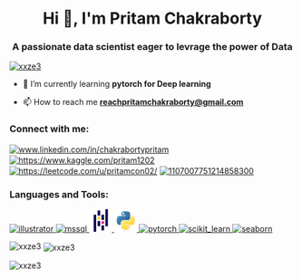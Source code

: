 <h1 align="center">Hi 👋, I'm Pritam Chakraborty</h1>
<h3 align="center">A passionate data scientist eager to levrage the power of Data</h3>

<p align="left"> <a href="https://github.com/ryo-ma/github-profile-trophy"><img src="https://github-profile-trophy.vercel.app/?username=xxze3" alt="xxze3" /></a> </p>

- 🌱 I’m currently learning **pytorch for Deep learning**

- 📫 How to reach me **reachpritamchakraborty@gmail.com**

<h3 align="left">Connect with me:</h3>
<p align="left">
<a href="https://linkedin.com/in/www.linkedin.com/in/chakrabortypritam" target="blank"><img align="center" src="https://raw.githubusercontent.com/rahuldkjain/github-profile-readme-generator/master/src/images/icons/Social/linked-in-alt.svg" alt="www.linkedin.com/in/chakrabortypritam" height="30" width="40" /></a>
<a href="https://kaggle.com/https://www.kaggle.com/pritam1202" target="blank"><img align="center" src="https://raw.githubusercontent.com/rahuldkjain/github-profile-readme-generator/master/src/images/icons/Social/kaggle.svg" alt="https://www.kaggle.com/pritam1202" height="30" width="40" /></a>
<a href="https://www.leetcode.com/https://leetcode.com/u/pritamcon02/" target="blank"><img align="center" src="https://raw.githubusercontent.com/rahuldkjain/github-profile-readme-generator/master/src/images/icons/Social/leet-code.svg" alt="https://leetcode.com/u/pritamcon02/" height="30" width="40" /></a>
<a href="https://discord.gg/1107007751214858300" target="blank"><img align="center" src="https://raw.githubusercontent.com/rahuldkjain/github-profile-readme-generator/master/src/images/icons/Social/discord.svg" alt="1107007751214858300" height="30" width="40" /></a>
</p>

<h3 align="left">Languages and Tools:</h3>
<p align="left"> <a href="https://www.adobe.com/in/products/illustrator.html" target="_blank" rel="noreferrer"> <img src="https://www.vectorlogo.zone/logos/adobe_illustrator/adobe_illustrator-icon.svg" alt="illustrator" width="40" height="40"/> </a> <a href="https://www.microsoft.com/en-us/sql-server" target="_blank" rel="noreferrer"> <img src="https://www.svgrepo.com/show/303229/microsoft-sql-server-logo.svg" alt="mssql" width="40" height="40"/> </a> <a href="https://pandas.pydata.org/" target="_blank" rel="noreferrer"> <img src="https://raw.githubusercontent.com/devicons/devicon/2ae2a900d2f041da66e950e4d48052658d850630/icons/pandas/pandas-original.svg" alt="pandas" width="40" height="40"/> </a> <a href="https://www.python.org" target="_blank" rel="noreferrer"> <img src="https://raw.githubusercontent.com/devicons/devicon/master/icons/python/python-original.svg" alt="python" width="40" height="40"/> </a> <a href="https://pytorch.org/" target="_blank" rel="noreferrer"> <img src="https://www.vectorlogo.zone/logos/pytorch/pytorch-icon.svg" alt="pytorch" width="40" height="40"/> </a> <a href="https://scikit-learn.org/" target="_blank" rel="noreferrer"> <img src="https://upload.wikimedia.org/wikipedia/commons/0/05/Scikit_learn_logo_small.svg" alt="scikit_learn" width="40" height="40"/> </a> <a href="https://seaborn.pydata.org/" target="_blank" rel="noreferrer"> <img src="https://seaborn.pydata.org/_images/logo-mark-lightbg.svg" alt="seaborn" width="40" height="40"/> </a> </p>

<p><img align="left" src="https://github-readme-stats.vercel.app/api/top-langs?username=xxze3&show_icons=true&locale=en&layout=compact" alt="xxze3" /></p>

<p>&nbsp;<img align="center" src="https://github-readme-stats.vercel.app/api?username=xxze3&show_icons=true&locale=en" alt="xxze3" /></p>

<p><img align="center" src="https://github-readme-streak-stats.herokuapp.com/?user=xxze3&" alt="xxze3" /></p>

